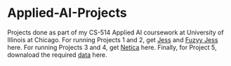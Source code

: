 # Applied-AI-Projects
Projects done as part of my CS-514 Applied AI coursework at University of Illinois at Chicago.
For running Projects 1 and 2, get [Jess](https://herzberg.ca.sandia.gov/) and [Fuzyy Jess](http://rorchard.github.io/FuzzyJ/) here.
For running Projects 3 and 4, get [Netica](http://www.norsys.com/netica.html) here.
Finally, for Project 5, downaload the required [data](https://www.kaggle.com/c/otto-group-product-classification-challenge) here.

